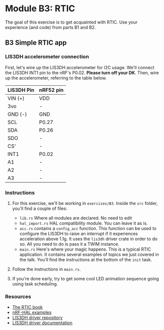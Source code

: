 
# Module B3: RTIC
The goal of this exercise is to get acquainted with RTIC. Use your experience (and code) from parts B1 and B2.

## B3 Simple RTIC app

### LIS3DH accelerometer connection
First, let's wire up the LIS3DH accelerometer for I2C usage. We'll connect the LIS3DH INT1 pin to the nRF's P0.02.
**Please turn off your DK**. Then, wire up the accelerometer, referring to the table below.

| LIS3DH Pin | nRF52 pin 	  |
|------------|----------------|
| VIN (+)    | VDD            |
| 3vo        | -              |
| GND (-)    | GND            |
| SCL        | P0.27          |
| SDA        | P0.26          |
| SDO        | -              |
| CS'        | -              |
| INT1       | P0.02          |
| A1         | -              |
| A2         | -              |
| A3         | -              |


### Instructions
1. For this exercise, we'll be working in `exercises/B3`. Inside the `src` folder, you'll find a couple of files:
    - `lib.rs` Where all modules are declared. No need to edit
    - `hal_import.rs` HAL compatibility module. You can leave it as is.
    - `acc.rs` contains a `config_acc` function. This function can be used to configure the LIS3DH to raise an interrupt if it experiences acceleration above 1.1g. It uses the `lis3dh` driver crate in order to do so. All you need to do is pass it a TWIM instance.
    - `main.rs` Here's where your magic happens. This is a typical RTIC application. It contains several examples of topics we just covered in the talk. You'll find the instructions at the bottom of the `init` task.

2. Follow the instructions in `main.rs`.
3. If you're done early, try to get some cool LED animation sequence going using task scheduling.

### Resources
- [The RTIC book](https://rtic.rs)
- [nRF-HAL examples](https://github.com/nrf-rs/nrf-hal/tree/master/examples)
- [LIS3DH driver repository](https://github.com/BenBergman/lis3dh-rs)
- [LIS3DH driver documentation](https://docs.rs/lis3dh/latest/lis3dh/)
